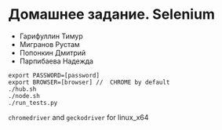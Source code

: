 # Домашнее задание. Selenium

- Гарифуллин Тимур
- Мигранов Рустам
- Попонкин Дмитрий
- Парпибаева Надежда

```
export PASSWORD=[password]
export BROWSER=[browser] //  CHROME by default
./hub.sh
./node.sh
./run_tests.py
```

`chromedriver` and `geckodriver` for linux_x64
